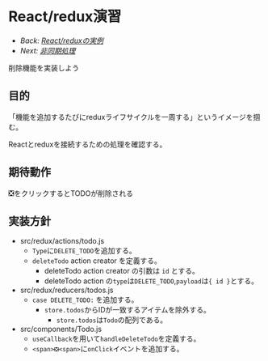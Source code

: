 # React/redux演習

- *Back: [React/reduxの実例](./react_redux_example.md)*
- *Next: [非同期処理](./async.md)*

削除機能を実装しよう

## 目的

「機能を追加するたびにreduxライフサイクルを一周する」というイメージを掴む。

Reactとreduxを接続するための処理を確認する。

## 期待動作

❎をクリックするとTODOが削除される

## 実装方針

- src/redux/actions/todo.js
  - `Type`に`DELETE_TODO`を追加する。
  - `deleteTodo` action creator を定義する。
    - deleteTodo action creator  の引数は `id` とする。
    - deleteTodo action の`type`は`DELETE_TODO`,`payload`は`{ id }`とする。
- src/redux/reducers/todos.js
  - `case DELETE_TODO:` を追加する。
    - `store.todos`からIDが一致するアイテムを除外する。
      - `store.todos`は`Todo`の配列である。
- src/components/Todo.js
  - `useCallback`を用いて`handleDeleteTodo`を定義する。
  - `<span>❎<span>`に`onClick`イベントを追加する。
